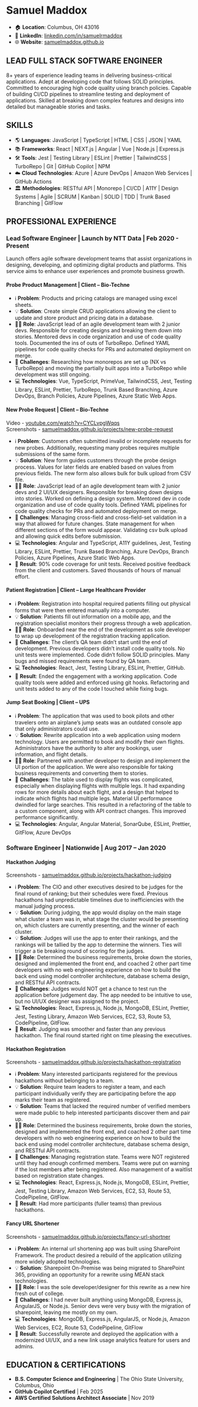 # Samuel Maddox

- 🏠 **Location**: Columbus, OH 43016
- 💼 **LinkedIn**: [linkedin.com/in/samuelrmaddox](https://linkedin.com/in/samuelrmaddox)
- 🌐 **Website**: [samuelmaddox.github.io](https://samuelmaddox.github.io)

## LEAD FULL STACK SOFTWARE ENGINEER

8+ years of experience leading teams in delivering business-critical applications. Adept at developing code that follows SOLID principles. Committed to encouraging high code quality using branch policies. Capable of building CI/CD pipelines to streamline testing and deployment of applications. Skilled at breaking down complex features and designs into detailed but manageable stories and tasks.

## SKILLS

- 🌎 **Languages**: JavaScript | TypeScript | HTML | CSS | JSON | YAML
- 📚 **Frameworks**: React | NEXT.js | Angular | Vue | Node.js | Express.js
- 🛠️ **Tools**: Jest | Testing Library | ESLint | Prettier | TailwindCSS | TurboRepo | Git | GitHub Copilot | NPM
- ☁️ **Cloud Technologies**: Azure | Azure DevOps | Amazon Web Services | GitHub Actions
- 🏛️ **Methodologies**: RESTful API | Monorepo | CI/CD | A11Y | Design Systems | Agile | SCRUM | Kanban | SOLID | TDD | Trunk Based Branching | GitFlow

## PROFESSIONAL EXPERIENCE

### Lead Software Engineer | Launch by NTT Data | Feb 2020 - Present

Launch offers agile software development teams that assist organizations in designing, developing, and optimizing digital products and platforms. This service aims to enhance user experiences and promote business growth.

#### Probe Product Management | Client – Bio-Techne

- ℹ️ **Problem**: Products and pricing catalogs are managed using excel sheets.
- 💡 **Solution**: Create simple CRUD applications allowing the client to update and store product and pricing data in a database.
- 👨‍💼 **Role**: JavaScript lead of an agile development team with 2 junior devs. Responsible for creating designs and breaking them down into stories. Mentored devs in code organization and use of code quality tools. Documented the ins of outs of TurboRepo. Defined YAML pipelines for code quality checks for PRs and automated deployment on merge.
- 🎯 **Challenges**: Researching how monorepos are set up (NX vs TurboRepo) and moving the partially built apps into a TurboRepo while development was still ongoing.
- 💻 **Technologies**: Vue, TypeScript, PrimeVue, TailwindCSS, Jest, Testing Library, ESLint, Prettier, TurboRepo, Trunk Based Branching, Azure DevOps, Branch Policies, Azure Pipelines, Azure Static Web Apps.

#### New Probe Request | Client – Bio-Techne

Video - [youtube.com/watch?v=CYCLvpgWqqs](https://youtube.com/watch?v=CYCLvpgWqqs)\
Screenshots - [samuelmaddox.github.io/projects/new-probe-request](https://samuelmaddox.github.io/projects/new-probe-request)

- ℹ️ **Problem**: Customers often submitted invalid or incomplete requests for new probes. Additionally, requesting many probes requires multiple submissions of the same form.
- 💡 **Solution**: New form guides customers through the probe design process. Values for later fields are enabled based on values from previous fields. The new form also allows bulk for bulk upload from CSV file.
- 👨‍💼 **Role**: JavaScript lead of an agile development team with 2 junior devs and 2 UI/UX designers. Responsible for breaking down designs into stories. Worked on defining a design system. Mentored dev in code organization and use of code quality tools. Defined YAML pipelines for code quality checks for PRs and automated deployment on merge.
- 🎯 **Challenges**: Managing cross-field and cross-field-set validation in a way that allowed for future changes. State management for when different sections of the form would appear. Validating csv bulk upload and allowing quick edits before submission.
- 💻 **Technologies**: Angular and TypeScript, A11Y guidelines, Jest, Testing Library, ESLint, Prettier, Trunk Based Branching, Azure DevOps, Branch Policies, Azure Pipelines, Azure Static Web Apps.
- 🥇 **Result**: 90% code coverage for unit tests. Received positive feedback from the client and customers. Saved thousands of hours of manual effort.

#### Patient Registration | Client – Large Healthcare Provider

- ℹ️ **Problem**: Registration into hospital required patients filling out physical forms that were then entered manually into a computer.
- 💡 **Solution**: Patients fill out information on a mobile app, and the registration specialist monitors their progress through a web application.
- 👨‍💼 **Role**: Onboarded near the end of the development as sole developer to wrap up development of the registration tracking application.
- 🎯 **Challenges**: The client’s QA team didn’t start until the end of development. Previous developers didn’t install code quality tools. No unit tests were implemented. Code didn’t follow SOLID principles. Many bugs and missed requirements were found by QA team.
- 💻 **Technologies**: React, Jest, Testing Library, ESLint, Prettier, GitHub.
- 🥇 **Result**: Ended the engagement with a working application. Code quality tools were added and enforced using git hooks. Refactoring and unit tests added to any of the code I touched while fixing bugs.

#### Jump Seat Booking | Client – UPS

- ℹ️ **Problem**: The application that was used to book pilots and other travelers onto an airplane’s jump seats was an outdated console app that only administrators could use.
- 💡 **Solution**: Rewrite application into a web application using modern technology. Users are permitted to book and modify their own flights. Administrators have the authority to alter any bookings, user information, and flight details.
- 👨‍💼 **Role**: Partnered with another developer to design and implement the UI portion of the application. We were also responsible for taking business requirements and converting them to stories.
- 🎯 **Challenges**: The table used to display flights was complicated, especially when displaying flights with multiple legs. It had expanding rows for more details about each flight, and a design that helped to indicate which flights had multiple legs. Material UI performance dwindled for large searches. This resulted in a refactoring of the table to a custom component, along with API contract changes. This improved performance significantly.
- 💻 **Technologies**: Angular, Angular Material, SonarQube, ESLint, Prettier, GitFlow, Azure DevOps

### Software Engineer | Nationwide | Aug 2017 – Jan 2020

#### Hackathon Judging

Screenshots - [samuelmaddox.github.io/projects/hackathon-judging](https://samuelmaddox.github.io/projects/hackathon-judging)

- ℹ️ **Problem**: The CIO and other executives desired to be judges for the final round of ranking; but their schedules were fixed. Previous hackathons had unpredictable timelines due to inefficiencies with the manual judging process.
- 💡 **Solution**: During judging, the app would display on the main stage what cluster a team was in, what stage the cluster would be presenting on, which clusters are currently presenting, and the winner of each cluster.
- 💡 **Solution**: Judges will use the app to enter their rankings, and the rankings will be tallied by the app to determine the winners. Ties will trigger a tie breaking round of scoring for the judges.
- 👨‍💼 **Role**: Determined the business requirements, broke down the stories, designed and implemented the front end, and coached 2 other part time developers with no web engineering experience on how to build the back end using model controller architecture, database schema design, and RESTful API contracts.
- 🎯 **Challenges**: Judges would NOT get a chance to test run the application before judgement day. The app needed to be intuitive to use, but no UI/UX designer was assigned to the project.
- 💻 **Technologies**: React, Express.js, Node.js, MongoDB, ESLint, Prettier, Jest, Testing Library, Amazon Web Services, EC2, S3, Route 53, CodePipeline, GitFlow.
- 🥇 **Result**: Judging was smoother and faster than any previous hackathon. The final round started right on time pleasing the executives.

#### Hackathon Registration

Screenshots - [samuelmaddox.github.io/projects/hackathon-registration](https://samuelmaddox.github.io/projects/hackathon-registration)

- ℹ️ **Problem**: Many interested participants registered for the previous hackathons without belonging to a team.
- 💡 **Solution**: Require team leaders to register a team, and each participant individually verify they are participating before the app marks their team as registered.
- 💡 **Solution**: Teams that lacked the required number of verified members were made public to help interested participants discover them and pair up.
- 👨‍💼 **Role**: Determined the business requirements, broke down the stories, designed and implemented the front end, and coached 2 other part time developers with no web engineering experience on how to build the back end using model controller architecture, database schema design, and RESTful API contracts.
- 🎯 **Challenges**: Managing registration state. Teams were NOT registered until they had enough confirmed members. Teams were put on warning if the lost members after being registered. Also management of a waitlist based on registration state changes.
- 💻 **Technologies**: React, Express.js, Node.js, MongoDB, ESLint, Prettier, Jest, Testing Library, Amazon Web Services, EC2, S3, Route 53, CodePipeline, GitFlow.
- 🥇 **Result**: Had more participants (fuller teams) than previous hackathons.

#### Fancy URL Shortener

Screenshots - [samuelmaddox.github.io/projects/fancy-url-shortner](https://samuelmaddox.github.io/projects/fancy-url-shortner)

- ℹ️ **Problem**: An internal url shortening app was built using SharePoint Framework. The product desired a rebuild of the application utilizing more widely adopted technologies.
- 💡 **Solution**: Sharepoint On-Premise was being migrated to SharePoint 365, providing an opportunity for a rewrite using MEAN stack technologies.
- 👨‍💼 **Role**: I was the sole developer/designer for this rewrite as a new hire fresh out of college.
- 🎯 **Challenges**: I had never built anything using MongoDB, Express.js, AngularJS, or Node.js. Senior devs were very busy with the migration of sharepoint, leaving me mostly on my own.
- 💻 **Technologies**: MongoDB, Express.js, AngularJS, or Node.js, Amazon Web Services, EC2, Route 53, CodePipeline, GitFlow
- 🥇 **Result**: Successfully rewrote and deployed the application with a modernized UI/UX, and a new link usage analytics feature for users and admins.

## EDUCATION & CERTIFICATIONS

- **B.S. Computer Science and Engineering** | The Ohio State University, Columbus, Ohio
- **GitHub Copilot Certified** | Feb 2025
- **AWS Certified Solutions Architect Associate** | Nov 2019
